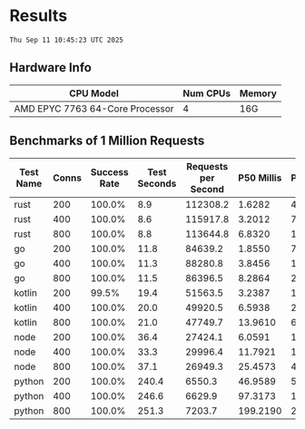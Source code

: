 # Results
`Thu Sep 11 10:45:23 UTC 2025`
## Hardware Info
| CPU Model | Num CPUs | Memory |
| --------- | -------- | ------ |
| AMD EPYC 7763 64-Core Processor | 4 | 16G |

## Benchmarks of 1 Million Requests
| Test Name | Conns | Success Rate | Test Seconds | Requests per Second | P50 Millis | P99 Millis | P99.9 Millis | API Memory MB | API CPU Time | API Threads |
| --------- | ----- | ------------ | ------------ | ------------------- | ---------- | ---------- | ------------ | ------------- | ------------ | ----------- |
| rust | 200 | 100.0% | 8.9 | 112308.2 | 1.6282 | 4.5944 | 6.1318 | 8.4 | 00:00:17 | 5 |
| rust | 400 | 100.0% | 8.6 | 115917.8 | 3.2012 | 7.9764 | 10.6426 | 13.0 | 00:00:17 | 5 |
| rust | 800 | 100.0% | 8.8 | 113644.8 | 6.8320 | 12.6260 | 17.8952 | 22.0 | 00:00:17 | 5 |
| go | 200 | 100.0% | 11.8 | 84639.2 | 1.8550 | 7.4408 | 10.2182 | 18.2 | 00:00:28 | 11 |
| go | 400 | 100.0% | 11.3 | 88280.8 | 3.8456 | 13.5415 | 18.2834 | 24.2 | 00:00:27 | 11 |
| go | 800 | 100.0% | 11.5 | 86396.5 | 8.2864 | 25.0914 | 39.6449 | 37.8 | 00:00:27 | 11 |
| kotlin | 200 | 99.5% | 19.4 | 51563.5 | 3.2387 | 13.6529 | 32.4086 | 342.8 | 00:00:59 | 155 |
| kotlin | 400 | 100.0% | 20.0 | 49920.5 | 6.5938 | 28.9173 | 63.3717 | 403.6 | 00:01:02 | 155 |
| kotlin | 800 | 100.0% | 21.0 | 47749.7 | 13.9610 | 63.3468 | 168.5729 | 500.6 | 00:01:04 | 155 |
| node | 200 | 100.0% | 36.4 | 27424.1 | 6.0591 | 10.7542 | 12.0932 | 114.9 | 00:00:36 | 7 |
| node | 400 | 100.0% | 33.3 | 29996.4 | 11.7921 | 18.8754 | 22.4970 | 145.8 | 00:00:33 | 7 |
| node | 800 | 100.0% | 37.1 | 26949.3 | 25.4573 | 40.4932 | 52.0836 | 152.5 | 00:00:37 | 7 |
| python | 200 | 100.0% | 240.4 | 6550.3 | 46.9589 | 54.0526 | 56.4208 | 32.8 | 00:04:00 | 1 |
| python | 400 | 100.0% | 246.6 | 6629.9 | 97.3173 | 109.0188 | 114.5434 | 34.9 | 00:04:06 | 1 |
| python | 800 | 100.0% | 251.3 | 7203.7 | 199.2190 | 221.8958 | 235.6082 | 40.9 | 00:04:11 | 1 |
